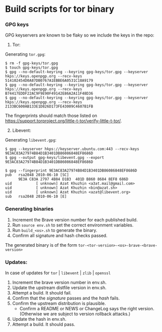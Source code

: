 # Build scripts for tor binary

### GPG keys

GPG keyservers are known to be flaky so we include the keys in the repo:

1. Tor:

Generating `tor.gpg`:
```
$ rm -f gpg-keys/tor.gpg
$ touch gpg-keys/tor.gpg
$ gpg --no-default-keyring --keyring gpg-keys/tor.gpg --keyserver hkps://keys.openpgp.org --recv-keys 514102454D0A87DB0767A1EBBE6A0531C18A9179
$ gpg --no-default-keyring --keyring gpg-keys/tor.gpg --keyserver hkps://keys.openpgp.org --recv-keys B74417EDDF22AC9F9E90F49142E86A2A11F48D36
$ gpg --no-default-keyring --keyring gpg-keys/tor.gpg --keyserver hkps://keys.openpgp.org --recv-keys 2133BC600AB133E1D826D173FE43009C4607B1FB
```

The fingerprints should match those listed on https://support.torproject.org/little-t-tor/verify-little-t-tor/.

2. Libevent:

Generating `libevent.gpg`:
```
$ gpg --keyserver hkps://keyserver.ubuntu.com:443 --recv-keys 9E3AC83A27974B84D1B3401DB86086848EF8686D
$ gpg --output gpg-keys/libevent.gpg --export 9E3AC83A27974B84D1B3401DB86086848EF8686D
```

```
$ gpg --fingerprint 9E3AC83A27974B84D1B3401DB86086848EF8686D
pub   rsa2048 2010-06-10 [SC]
      9E3A C83A 2797 4B84 D1B3  401D B860 8684 8EF8 686D
uid           [ unknown] Azat Khuzhin <a3at.mail@gmail.com>
uid           [ unknown] Azat Khuzhin <bin@azat.sh>
uid           [ unknown] Azat Khuzhin <azat@libevent.org>
sub   rsa2048 2010-06-10 [E]
```

### Generating binaries

1. Increment the Brave version number for each published build.
2. Run `source env.sh` to set the correct environment variables.
3. Run `build_<os>.sh` to generate the binary. 
4. Confirm all signature and hash checks passed.

The generated binary is of the form `tor-<tor-version>-<os>-brave-<brave-version>`

### Updates:

In case of updates for `tor` | `libevent` | `zlib` | `openssl`

1. Increment the brave version number in env.sh.
2. Update the upstream distfile version in env.sh.
3. Attempt a build.  It should fail.
4. Confirm that the _signature_ passes and the _hash_ fails.
5. Confirm the upstream distribution is plausible.
   - Confirm a README or NEWS or ChangeLog says the right version.
     (Otherwise we are subject to version rollback attacks.)
6. Update the hash in env.sh.
7. Attempt a build.  It should pass.
